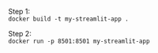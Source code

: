 Step 1:\
```docker build -t my-streamlit-app .```


Step 2:\
```docker run -p 8501:8501 my-streamlit-app```